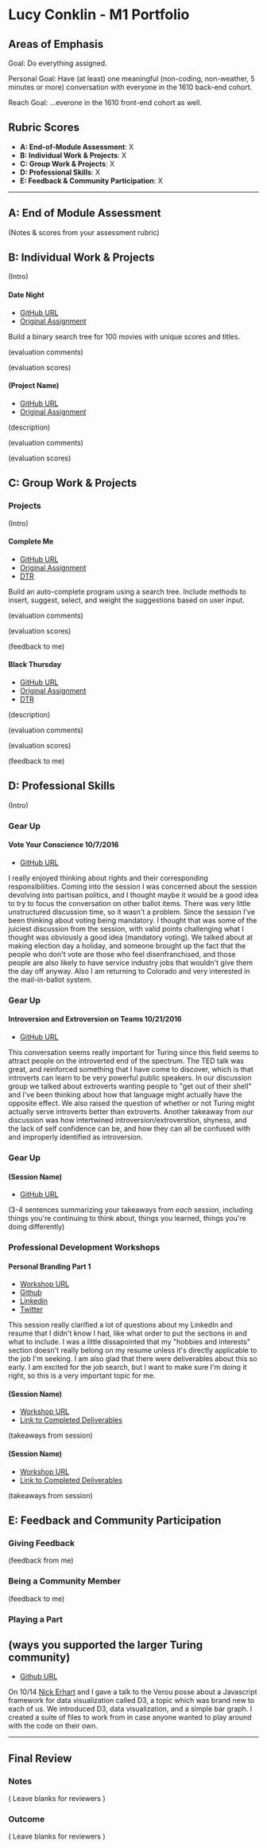 # Lucy Conklin - M1 Portfolio

## Areas of Emphasis

Goal: Do everything assigned.

Personal Goal: Have (at least) one meaningful (non-coding, non-weather, 5 minutes or more) conversation with everyone in the 1610 back-end cohort. 

Reach Goal: ...everone in the 1610 front-end cohort as well.

## Rubric Scores

* **A: End-of-Module Assessment**: X
* **B: Individual Work & Projects**: X
* **C: Group Work & Projects**: X
* **D: Professional Skills**: X
* **E: Feedback & Community Participation**: X

-----------------------

## A: End of Module Assessment

(Notes & scores from your assessment rubric)


## B: Individual Work & Projects

(Intro)

#### Date Night

* [GitHub URL](https://github.com/lucyconklin/Date-Night)
* [Original Assignment](https://github.com/turingschool/curriculum/blob/master/source/projects/date_night.markdown)

Build a binary search tree for 100 movies with unique scores and titles.

(evaluation comments)

(evaluation scores)

#### (Project Name)

* [GitHub URL]()
* [Original Assignment]()

(description)

(evaluation comments)

(evaluation scores)

## C: Group Work & Projects

### Projects

(Intro)
#### Complete Me

* [GitHub URL]()
* [Original Assignment]()
* [DTR](https://docs.google.com/document/d/1wuEe-HlkuZ2Vuekzhvack4-OKVn6lAeRtFH42NLjNrU/edit?usp=sharing)

Build an auto-complete program using a search tree. Include methods to insert, suggest, select, and weight the suggestions based on user input.

(evaluation comments)

(evaluation scores)

(feedback to me)

#### Black Thursday

* [GitHub URL]()
* [Original Assignment]()
* [DTR](https://docs.google.com/document/d/1-znvBm8mFMxhxQet1lleAd5mXd46uliP_S6I8ILk0yo/edit?usp=sharing)

(description)

(evaluation comments)

(evaluation scores)

(feedback to me)

## D: Professional Skills
(Intro)

### Gear Up
#### Vote Your Conscience 10/7/2016

* [GitHub URL](https://github.com/turingschool/gear-up/blob/master/vote_your_conscience.markdown)

I really enjoyed thinking about rights and their corresponding responsibilities. Coming into the session I was concerned about the session devolving into partisan politics, and I thought maybe it would be a good idea to try to focus the conversation on other ballot items. There was very little unstructured discussion time, so it wasn't a problem. Since the session I've been thinking about voting being mandatory. I thought that was some of the juiciest discussion from the session, with valid points challenging what I thought was obviously a good idea (mandatory voting). We talked about at making election day a holiday, and someone brought up the fact that the people who don't vote are those who feel disenfranchised, and those people are also likely to have service industry jobs that wouldn't give them the day off anyway. Also I am returning to Colorado and very interested in the mail-in-ballot system.

### Gear Up 
#### Introversion and Extroversion on Teams 10/21/2016

* [GitHub URL](https://github.com/turingschool/gear-up/blob/master/introversion.markdown)

This conversation seems really important for Turing since this field seems to attract people on the introverted end of the spectrum. The TED talk was great, and reinforced something that I have come to discover, which is that introverts can learn to be very powerful public speakers. In our discussion group we talked about extroverts wanting people to "get out of their shell" and I've been thinking about how that language might actually have the opposite effect. We also raised the question of whether or not Turing might actually serve introverts better than extroverts. Another takeaway from our discussion was how intertwined introversion/extroverstion, shyness, and the lack of self confidence can be, and how they can all be confused with and improperly identified as introversion.

### Gear Up 
#### (Session Name)

* [GitHub URL]()

(3-4 sentences summarizing your takeaways from _each_ session, including things you're continuing to think about, things you learned, things you're doing differently)

### Professional Development Workshops
#### Personal Branding Part 1

* [Workshop URL](https://github.com/lucyconklin)
* [Github](https://github.com/lucyconklin)
* [Linkedin](https://www.linkedin.com/in/lucy-conklin)
* [Twitter](https://twitter.com/lucyconklin)

This session really clarified a lot of questions about my LinkedIn and resume that I didn't know I had, like what order to put the sections in and what to include. I was a little dissapointed that my "hobbies and interests" section doesn't really belong on my resume unless it's directly applicable to the job I'm seeking. I am also glad that there were deliverables about this so early. I am excited for the job search, but I want to make sure I'm doing it right, so this is a very important topic for me.

#### (Session Name)

* [Workshop URL]()
* [Link to Completed Deliverables]()

(takeaways from session)

#### (Session Name)

* [Workshop URL]()
* [Link to Completed Deliverables]()

(takeaways from session)

## E: Feedback and Community Participation

### Giving Feedback

(feedback from me)

### Being a Community Member

(feedback to me)

### Playing a Part

(ways you supported the larger Turing community)
---
* [Github URL](https://github.com/lucyconklin/d3-practice)

On 10/14 [Nick Erhart]() and I gave a talk to the Verou posse about a Javascript framework for data visualization called D3, a topic which was brand new to each of us. We introduced D3, data visualization, and a simple bar graph. I created a suite of files to work from in case anyone wanted to play around with the code on their own.


------------------

## Final Review

### Notes

( Leave blanks for reviewers )

### Outcome

( Leave blanks for reviewers )
